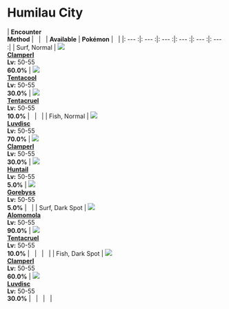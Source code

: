 # Humilau City

| __Encounter<br>Method__ | &nbsp; | &nbsp; | __Available__ | __Pokémon__ | &nbsp; |
|: --- :|: --- :|: --- :|: --- :|: --- :|: --- :|
| Surf, Normal | ![][366] <br> __[Clamperl]__ <br> __Lv:__ 50-55 <br> __60.0%__ | ![][72] <br> __[Tentacool]__ <br> __Lv:__ 50-55 <br> __30.0%__ | ![][73] <br> __[Tentacruel]__ <br> __Lv:__ 50-55 <br> __10.0%__ | &nbsp; | &nbsp; |
| Fish, Normal | ![][370] <br> __[Luvdisc]__ <br> __Lv:__ 50-55 <br> __70.0%__ | ![][366] <br> __[Clamperl]__ <br> __Lv:__ 50-55 <br> __30.0%__ | ![][367] <br> __[Huntail]__ <br> __Lv:__ 50-55 <br> __5.0%__ | ![][368] <br> __[Gorebyss]__ <br> __Lv:__ 50-55 <br> __5.0%__ | &nbsp; |
| Surf, Dark Spot | ![][594] <br> __[Alomomola]__ <br> __Lv:__ 50-55 <br> __90.0%__ | ![][73] <br> __[Tentacruel]__ <br> __Lv:__ 50-55 <br> __10.0%__ | &nbsp; | &nbsp; | &nbsp; |
| Fish, Dark Spot | ![][366] <br> __[Clamperl]__ <br> __Lv:__ 50-55 <br> __60.0%__ | ![][370] <br> __[Luvdisc]__ <br> __Lv:__ 50-55 <br> __30.0%__ | &nbsp; | &nbsp; | &nbsp; |


[366]: ../img/animated/366.gif
[Clamperl]: ../../pokemons/366/
[72]: ../img/animated/72.gif
[Tentacool]: ../../pokemons/072/
[73]: ../img/animated/73.gif
[Tentacruel]: ../../pokemons/073/
[370]: ../img/animated/370.gif
[Luvdisc]: ../../pokemons/370/
[367]: ../img/animated/367.gif
[Huntail]: ../../pokemons/367/
[368]: ../img/animated/368.gif
[Gorebyss]: ../../pokemons/368/
[594]: ../img/animated/594.gif
[Alomomola]: ../../pokemons/594/